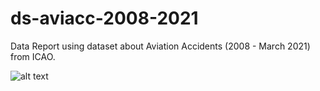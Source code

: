 # ds-aviacc-2008-2021
Data Report using dataset about Aviation Accidents (2008 - March 2021) from ICAO.

![alt text](https://firebasestorage.googleapis.com/v0/b/testmultiplayerfirebase.appspot.com/o/personal-site%2FCapture.PNG?alt=media&token=07e4e400-c607-4443-abec-9eed47153212)
